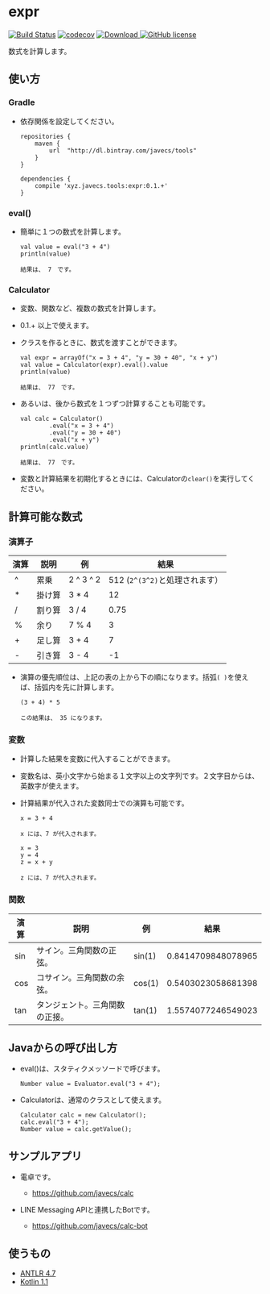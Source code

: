 # expr　

[![Build Status](https://travis-ci.org/javecs/expr.svg?branch=master)](https://travis-ci.org/javecs/expr) 
[![codecov](https://codecov.io/gh/javecs/expr/branch/master/graph/badge.svg)](https://codecov.io/gh/javecs/expr) 
[![Download](https://api.bintray.com/packages/javecs/tools/expr/images/download.svg) ](https://bintray.com/javecs/tools/expr/_latestVersion)
[![GitHub license](https://img.shields.io/github/license/mashape/apistatus.svg)](https://github.com/javecs/expr/blob/master/LICENSE)

数式を計算します。

## 使い方

### Gradle
- 依存関係を設定してください。
    ```
    repositories {
        maven {
            url  "http://dl.bintray.com/javecs/tools"
        }
    }

    dependencies {
        compile 'xyz.javecs.tools:expr:0.1.+'
    }
    ```

### eval()
- 簡単に１つの数式を計算します。

    ```
    val value = eval("3 + 4")
    println(value)

    結果は、 7　です。
    ```

### Calculator
- 変数、関数など、複数の数式を計算します。
- 0.1.+ 以上で使えます。
- クラスを作るときに、数式を渡すことができます。

    ```
    val expr = arrayOf("x = 3 + 4", "y = 30 + 40", "x + y")
    val value = Calculator(expr).eval().value
    println(value)

    結果は、 77　です。
    ```

- あるいは、後から数式を１つずつ計算することも可能です。

    ```
    val calc = Calculator()
            .eval("x = 3 + 4")
            .eval("y = 30 + 40")
            .eval("x + y")
    println(calc.value)

    結果は、 77　です。
    ```
    
- 変数と計算結果を初期化するときには、Calculatorの`clear()`を実行してください。

## 計算可能な数式

### 演算子

演算 | 説明 | 例 | 結果 
--------| --------|--------|--------
  ^ | 累乗 | 2 ^ 3 ^ 2| 512 (`2^(3^2)`と処理されます）
  * | 掛け算 | 3 * 4 | 12
  / | 割り算 | 3 / 4 | 0.75
  % | 余り | 7 % 4 | 3
  + | 足し算 | 3 + 4 | 7
  - | 引き算 | 3 - 4 | -1

- 演算の優先順位は、上記の表の上から下の順になります。括弧`( )`を使えば、括弧内を先に計算します。

    ```
    (3 + 4) * 5 

    この結果は、 35 になります。
    ```

### 変数

- 計算した結果を変数に代入することができます。
- 変数名は、英小文字から始まる１文字以上の文字列です。２文字目からは、英数字が使えます。
- 計算結果が代入された変数同士での演算も可能です。

    ```
    x = 3 + 4

    x には、7 が代入されます。
    ```

    ```
    x = 3
    y = 4
    z = x + y

    z には、7 が代入されます。
    ```

### 関数

演算 | 説明 | 例 | 結果 
--------| --------|--------|--------
  sin | サイン。三角関数の正弦。 | sin(1) | 0.8414709848078965
  cos | コサイン。三角関数の余弦。 | cos(1) | 0.5403023058681398
  tan | タンジェント。三角関数の正接。 | tan(1) | 1.5574077246549023
  

## Javaからの呼び出し方

- eval()は、スタティクメッソードで呼びます。

    ```
    Number value = Evaluator.eval("3 + 4");
    ```

- Calculatorは、通常のクラスとして使えます。

    ```
    Calculator calc = new Calculator();
    calc.eval("3 + 4");
    Number value = calc.getValue();
    ```


## サンプルアプリ

- 電卓です。
    - https://github.com/javecs/calc
    
- LINE Messaging APIと連携したBotです。
    - https://github.com/javecs/calc-bot
    
## 使うもの

- [ANTLR 4.7](http://www.antlr.org/)
- [Kotlin 1.1](https://kotlinlang.org/)
